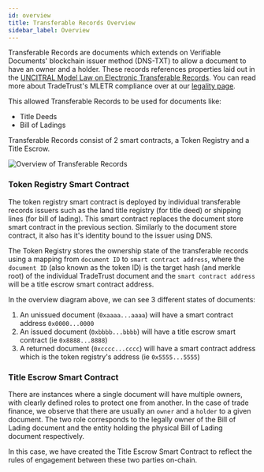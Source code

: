 ```yaml
---
id: overview
title: Transferable Records Overview
sidebar_label: Overview
---
```


Transferable Records are documents which extends on Verifiable Documents' blockchain issuer method (DNS-TXT) to allow a document to have an owner and a holder. These records references properties laid out in the [UNCITRAL Model Law on Electronic Transferable Records](https://uncitral.un.org/sites/uncitral.un.org/files/media-documents/uncitral/en/mletr_ebook_e.pdf). You can read more about TradeTrust's MLETR compliance over at our [legality page](https://www.tradetrust.io/legality).

This allowed Transferable Records to be used for documents like:

- Title Deeds
- Bill of Ladings

Transferable Records consist of 2 smart contracts, a Token Registry and a Title Escrow.

![Overview of Transferable Records](/docs/topics/introduction/transferable-records/overview.png)

### Token Registry Smart Contract

The token registry smart contract is deployed by individual transferable records issuers such as the land title registry (for title deed) or shipping lines (for bill of lading). This smart contract replaces the document store smart contract in the previous section. Similarly to the document store contract, it also has it's identity bound to the issuer using DNS.

The Token Registry stores the ownership state of the transferable records using a mapping from `document ID` to `smart contract address`, where the `document ID` (also known as the token ID) is the target hash (and merkle root) of the individual TradeTrust document and the `smart contract address` will be a title escrow smart contract address.

In the overview diagram above, we can see 3 different states of documents:

1. An unissued document (`0xaaaa...aaaa`) will have a smart contract address `0x0000...0000`
2. An issued document (`0xbbbb...bbbb`) will have a title escrow smart contract (ie `0x8888...8888`)
3. A returned document (`0xcccc...cccc`) will have a smart contract address which is the token registry's address (ie `0x5555...5555`)

### Title Escrow Smart Contract

There are instances where a single document will have multiple owners, with clearly defined roles to protect one from another. In the case of trade finance, we observe that there are usually an `owner` and a `holder` to a given document. The two role corresponds to the legally owner of the Bill of Lading document and the entity holding the physical Bill of Lading document respectively.

In this case, we have created the Title Escrow Smart Contract to reflect the rules of engagement between these two parties on-chain.
